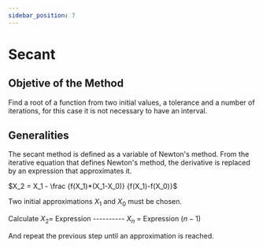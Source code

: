 ```yaml
---
sidebar_position: 7
---
```


# Secant

## Objetive of the Method 

Find a root of a function from two initial values, a tolerance and a number of iterations, for this case it is not necessary to have an interval.

## Generalities

The secant method is defined as a variable of Newton's method. From the iterative equation that defines Newton's method, the derivative is replaced by an expression that approximates it.

$X_2 = X_1 - \frac {f(X_1)*(X_1-X_0)} {f(X_1)-f(X_0)}$


Two initial approximations $X_1$ and $X_0$ must be chosen.

Calculate $X_2$= Expression ---------- $X_n$ = Expression $(n-1)$

And repeat the previous step until an approximation is reached.
